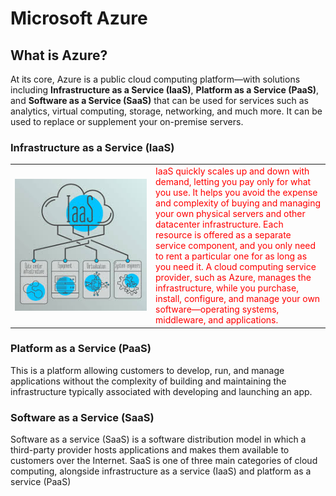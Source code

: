 

<link rel="stylesheet" href="css/azure.css">

# Microsoft Azure

## What is Azure?
At its core, Azure is a public cloud computing platform—with solutions including <b>Infrastructure as a Service (IaaS)</b>, <b>Platform as a Service (PaaS)</b>, and <b>Software as a Service (SaaS)</b> that can be used for services such as analytics, virtual computing, storage, networking, and much more. It can be used to replace or supplement your on-premise servers.

### Infrastructure as a Service (IaaS)

<table cellspacing="0" cellpadding="0">
<tr>
<td width=500  align="center">
<img src="images/image3.jpg">
</td>
<td width=500>
<font color ="red">IaaS quickly scales up and down with demand, letting you pay only for what you use. It helps you avoid the expense and complexity of buying and managing your own physical servers and other datacenter infrastructure. Each resource is offered as a separate service component, and you only need to rent a particular one for as long as you need it. A cloud computing service provider, such as Azure, manages the infrastructure, while you purchase, install, configure, and manage your own software—operating systems, middleware, and applications.</font>
</td>
</tr>
</table>

### Platform as a Service (PaaS)

This is a platform allowing customers to develop, run, and manage applications without the complexity of building and maintaining the infrastructure typically associated with developing and launching an app.

### Software as a Service (SaaS)

Software as a service (SaaS) is a software distribution model in which a third-party provider hosts applications and makes them available to customers over the Internet. SaaS is one of three main categories of cloud computing, alongside infrastructure as a service (IaaS) and platform as a service (PaaS)

